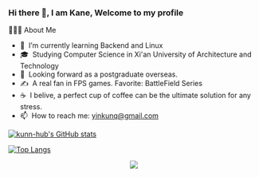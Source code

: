 ### Hi there 👋, I am Kane, Welcome to my profile

👨🏻‍💻 About Me

- 🔭 &nbsp;I’m currently learning Backend and Linux
- 🎓 &nbsp;Studying Computer Science in Xi'an University of Architecture and Technology
- 💼 &nbsp;Looking forward as a postgraduate overseas.
- ✍️ &nbsp;A real fan in FPS games. Favorite: BattleField Series
- ☕ &nbsp;I belive, a perfect cup of coffee can be the ultimate solution for any stress.
- 📫 &nbsp;How to reach me: yinkunq@gmail.com


[![kunn-hub's GitHub stats](https://github-readme-stats.vercel.app/api?username=kunn-hub&show_icon=true&anuraghazra)](https://github.com/anuraghazra/github-readme-stats)

[![Top Langs](https://github-readme-stats.vercel.app/api/top-langs/?username=kunn-hub&layout=compact)](https://github.com/anuraghazra/github-readme-stats)


<div align="center">
  <img src="https://visitor-badge.glitch.me/badge?page_id=kunn-hub" />
</div>
